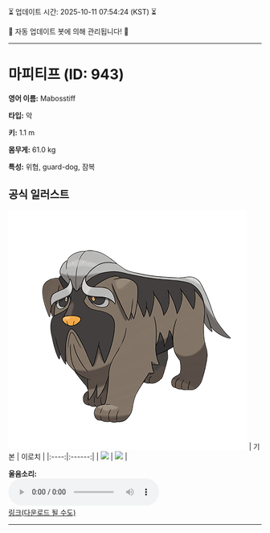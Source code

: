 
⏳ 업데이트 시간: 2025-10-11 07:54:24 (KST) ⏳

🤖 자동 업데이트 봇에 의해 관리됩니다! 🤖

---

# 마피티프 (ID: 943)
**영어 이름:** Mabosstiff

**타입:** 악

**키:** 1.1 m

**몸무게:** 61.0 kg

**특성:** 위협, guard-dog, 잠복

## 공식 일러스트
![](https://raw.githubusercontent.com/PokeAPI/sprites/master/sprites/pokemon/other/official-artwork/943.png)
| 기본 | 이로치 |
|:----:|:------:|
| <img src="http://play.pokemonshowdown.com/sprites/ani/mabosstiff.gif" width="200"> | <img src="http://play.pokemonshowdown.com/sprites/ani-shiny/mabosstiff.gif" width="200"> |

**울음소리:**<br><audio controls src="https://raw.githubusercontent.com/PokeAPI/cries/main/cries/pokemon/latest/943.ogg"></audio><br> [링크(다운로드 될 수도)](https://raw.githubusercontent.com/PokeAPI/cries/main/cries/pokemon/latest/943.ogg)


---
